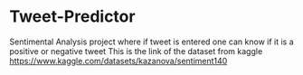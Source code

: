 # Tweet-Predictor
Sentimental Analysis project where if tweet is entered one can know if it is a positive or negative tweet
This is the link of the dataset from kaggle https://www.kaggle.com/datasets/kazanova/sentiment140

